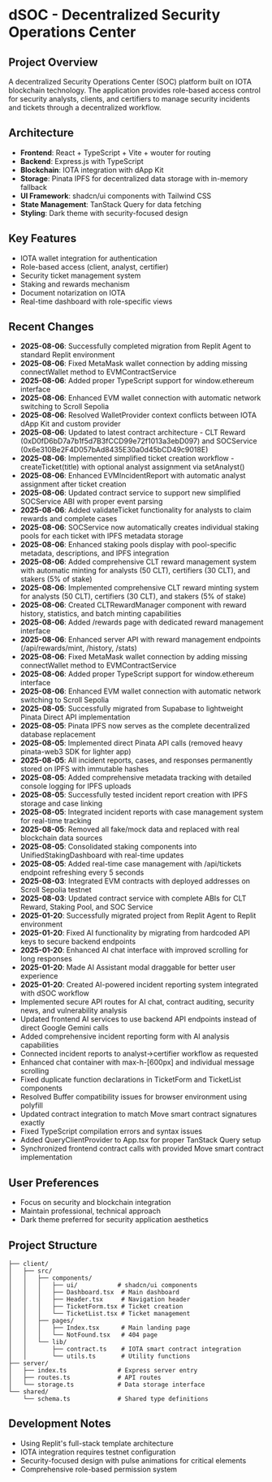 # dSOC - Decentralized Security Operations Center

## Project Overview
A decentralized Security Operations Center (SOC) platform built on IOTA blockchain technology. The application provides role-based access control for security analysts, clients, and certifiers to manage security incidents and tickets through a decentralized workflow.

## Architecture
- **Frontend**: React + TypeScript + Vite + wouter for routing
- **Backend**: Express.js with TypeScript
- **Blockchain**: IOTA integration with dApp Kit
- **Storage**: Pinata IPFS for decentralized data storage with in-memory fallback
- **UI Framework**: shadcn/ui components with Tailwind CSS
- **State Management**: TanStack Query for data fetching
- **Styling**: Dark theme with security-focused design

## Key Features
- IOTA wallet integration for authentication
- Role-based access (client, analyst, certifier)
- Security ticket management system
- Staking and rewards mechanism
- Document notarization on IOTA
- Real-time dashboard with role-specific views

## Recent Changes
- **2025-08-06**: Successfully completed migration from Replit Agent to standard Replit environment
- **2025-08-06**: Fixed MetaMask wallet connection by adding missing connectWallet method to EVMContractService
- **2025-08-06**: Added proper TypeScript support for window.ethereum interface
- **2025-08-06**: Enhanced EVM wallet connection with automatic network switching to Scroll Sepolia
- **2025-08-06**: Resolved WalletProvider context conflicts between IOTA dApp Kit and custom provider
- **2025-08-06**: Updated to latest contract architecture - CLT Reward (0xD0fD6bD7a7b1f5d7B3fCCD99e72f1013a3ebD097) and SOCService (0x6e310Be2F4D057bAd8435E30a0d45bCD49c9018E)
- **2025-08-06**: Implemented simplified ticket creation workflow - createTicket(title) with optional analyst assignment via setAnalyst()
- **2025-08-06**: Enhanced EVMIncidentReport with automatic analyst assignment after ticket creation
- **2025-08-06**: Updated contract service to support new simplified SOCService ABI with proper event parsing
- **2025-08-06**: Added validateTicket functionality for analysts to claim rewards and complete cases
- **2025-08-06**: SOCService now automatically creates individual staking pools for each ticket with IPFS metadata storage
- **2025-08-06**: Enhanced staking pools display with pool-specific metadata, descriptions, and IPFS integration
- **2025-08-06**: Added comprehensive CLT reward management system with automatic minting for analysts (50 CLT), certifiers (30 CLT), and stakers (5% of stake)
- **2025-08-06**: Implemented comprehensive CLT reward minting system for analysts (50 CLT), certifiers (30 CLT), and stakers (5% of stake)
- **2025-08-06**: Created CLTRewardManager component with reward history, statistics, and batch minting capabilities
- **2025-08-06**: Added /rewards page with dedicated reward management interface
- **2025-08-06**: Enhanced server API with reward management endpoints (/api/rewards/mint, /history, /stats)
- **2025-08-06**: Fixed MetaMask wallet connection by adding missing connectWallet method to EVMContractService
- **2025-08-06**: Added proper TypeScript support for window.ethereum interface
- **2025-08-06**: Enhanced EVM wallet connection with automatic network switching to Scroll Sepolia
- **2025-08-05**: Successfully migrated from Supabase to lightweight Pinata Direct API implementation
- **2025-08-05**: Pinata IPFS now serves as the complete decentralized database replacement
- **2025-08-05**: Implemented direct Pinata API calls (removed heavy pinata-web3 SDK for lighter app)
- **2025-08-05**: All incident reports, cases, and responses permanently stored on IPFS with immutable hashes
- **2025-08-05**: Added comprehensive metadata tracking with detailed console logging for IPFS uploads
- **2025-08-05**: Successfully tested incident report creation with IPFS storage and case linking
- **2025-08-05**: Integrated incident reports with case management system for real-time tracking
- **2025-08-05**: Removed all fake/mock data and replaced with real blockchain data sources  
- **2025-08-05**: Consolidated staking components into UnifiedStakingDashboard with real-time updates
- **2025-08-05**: Added real-time case management with /api/tickets endpoint refreshing every 5 seconds
- **2025-08-03**: Integrated EVM contracts with deployed addresses on Scroll Sepolia testnet
- **2025-08-03**: Updated contract service with complete ABIs for CLT Reward, Staking Pool, and SOC Service
- **2025-01-20**: Successfully migrated project from Replit Agent to Replit environment
- **2025-01-20**: Fixed AI functionality by migrating from hardcoded API keys to secure backend endpoints
- **2025-01-20**: Enhanced AI chat interface with improved scrolling for long responses
- **2025-01-20**: Made AI Assistant modal draggable for better user experience
- **2025-01-20**: Created AI-powered incident reporting system integrated with dSOC workflow
- Implemented secure API routes for AI chat, contract auditing, security news, and vulnerability analysis
- Updated frontend AI services to use backend API endpoints instead of direct Google Gemini calls
- Added comprehensive incident reporting form with AI analysis capabilities
- Connected incident reports to analyst→certifier workflow as requested
- Enhanced chat container with max-h-[600px] and individual message scrolling
- Fixed duplicate function declarations in TicketForm and TicketList components
- Resolved Buffer compatibility issues for browser environment using polyfill
- Updated contract integration to match Move smart contract signatures exactly
- Fixed TypeScript compilation errors and syntax issues
- Added QueryClientProvider to App.tsx for proper TanStack Query setup
- Synchronized frontend contract calls with provided Move smart contract implementation

## User Preferences
- Focus on security and blockchain integration
- Maintain professional, technical approach
- Dark theme preferred for security application aesthetics

## Project Structure
```
├── client/
│   ├── src/
│   │   ├── components/
│   │   │   ├── ui/           # shadcn/ui components
│   │   │   ├── Dashboard.tsx  # Main dashboard
│   │   │   ├── Header.tsx     # Navigation header
│   │   │   ├── TicketForm.tsx # Ticket creation
│   │   │   └── TicketList.tsx # Ticket management
│   │   ├── pages/
│   │   │   ├── Index.tsx      # Main landing page
│   │   │   └── NotFound.tsx   # 404 page
│   │   └── lib/
│   │       ├── contract.ts    # IOTA smart contract integration
│   │       └── utils.ts       # Utility functions
├── server/
│   ├── index.ts              # Express server entry
│   ├── routes.ts             # API routes
│   └── storage.ts            # Data storage interface
└── shared/
    └── schema.ts             # Shared type definitions
```

## Development Notes
- Using Replit's full-stack template architecture
- IOTA integration requires testnet configuration
- Security-focused design with pulse animations for critical elements
- Comprehensive role-based permission system
